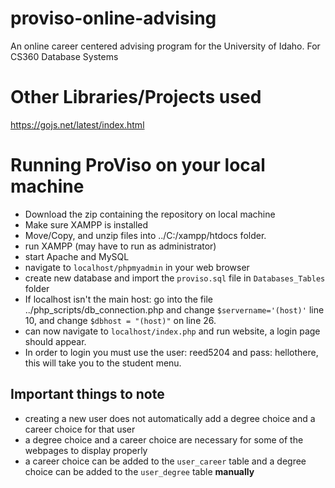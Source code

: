 # proviso-online-advising
An online career centered advising program for the University of Idaho. For CS360 Database Systems

# Other Libraries/Projects used
https://gojs.net/latest/index.html

# Running ProViso on your local machine
- Download the zip containing the repository on local machine
- Make sure XAMPP is installed
- Move/Copy, and unzip files into ../C:/xampp/htdocs folder.
- run XAMPP (may have to run as administrator)
- start Apache and MySQL
- navigate to `localhost/phpmyadmin` in your web browser
- create new database and import the `proviso.sql` file in `Databases_Tables` folder
- If localhost isn't the main host: go into the file ../php_scripts/db_connection.php
  and change `$servername='(host)'` line 10, and change `$dbhost = "(host)"` on line 26.
- can now navigate to `localhost/index.php` and run website, a login page should appear.
- In order to login you must use the user: reed5204 and pass: hellothere, this will take you to the student menu. 

## Important things to note
- creating a new user does not automatically add a degree choice and a career choice for that user
- a degree choice and a career choice are necessary for some of the webpages to display properly
- a career choice can be added to the `user_career` table and a degree choice can be added to the `user_degree` table __manually__
